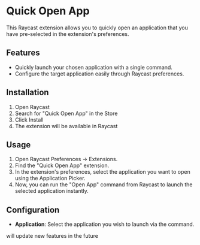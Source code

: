 # Quick Open App

This Raycast extension allows you to quickly open an application that you have pre-selected in the extension's preferences.

## Features

- Quickly launch your chosen application with a single command.
- Configure the target application easily through Raycast preferences.

## Installation

1. Open Raycast
2. Search for "Quick Open App" in the Store
3. Click Install
4. The extension will be available in Raycast

## Usage

1. Open Raycast Preferences -> Extensions.
2. Find the "Quick Open App" extension.
3. In the extension's preferences, select the application you want to open using the Application Picker.
4. Now, you can run the "Open App" command from Raycast to launch the selected application instantly.

## Configuration

- **Application**: Select the application you wish to launch via the command.

will update new features in the future